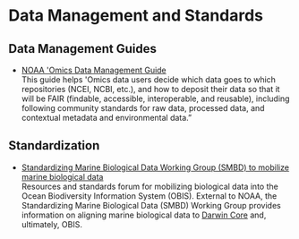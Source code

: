# Data Management and Standards

## Data Management Guides

- [NOAA 'Omics Data Management Guide](https://noaa-omics-dmg.readthedocs.io/en/latest/)<br>
This guide helps 'Omics data users decide which data goes to which repositories (NCEI, NCBI, etc.), and how to deposit their data so that it will be FAIR (findable, accessible, interoperable, and reusable), including following community standards for raw data, processed data, and contextual metadata and environmental data.”

## Standardization

- [Standardizing Marine Biological Data Working Group (SMBD) to mobilize marine biological data](https://github.com/ioos/bio_data_guide)<br>
Resources and standards forum for mobilizing biological data into the Ocean Biodiversity Information System (OBIS). External to NOAA, the Standardizing Marine Biological Data (SMBD) Working Group provides information on aligning marine biological data to [Darwin Core](https://dwc.tdwg.org/) and, ultimately, OBIS.
